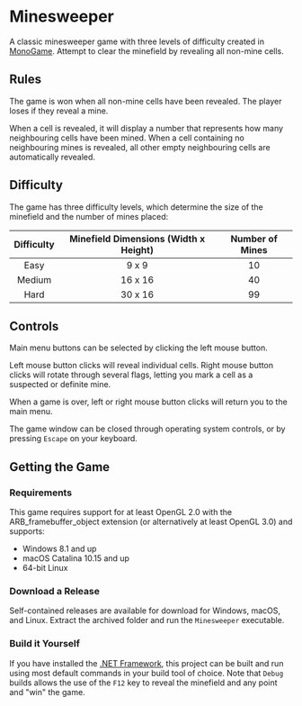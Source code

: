 # Minesweeper
A classic minesweeper game with three levels of difficulty created in [MonoGame](https://monogame.net/). Attempt to clear the minefield by revealing all non-mine cells.

## Rules
The game is won when all non-mine cells have been revealed. The player loses if they reveal a mine.

When a cell is revealed, it will display a number that represents how many neighbouring cells have been mined. When a cell containing no neighbouring mines is revealed, all other empty neighbouring cells are automatically revealed.

## Difficulty

The game has three difficulty levels, which determine the size of the minefield and the number of mines placed:

| Difficulty | Minefield Dimensions (Width x Height) | Number of Mines |
|:----------:|:-------------------------------------:|:---------------:|
| Easy       | 9 x 9                                 | 10              |
| Medium     | 16 x 16                               | 40              |
| Hard       | 30 x 16                               | 99              |

## Controls

Main menu buttons can be selected by clicking the left mouse button.

Left mouse button clicks will reveal individual cells. Right mouse button clicks will rotate through several flags, letting you mark a cell as a suspected or definite mine.

When a game is over, left or right mouse button clicks will return you to the main menu.

The game window can be closed through operating system controls, or by pressing `Escape` on your keyboard.

## Getting the Game

### Requirements

This game requires support for at least OpenGL 2.0 with the ARB_framebuffer_object extension (or alternatively at least OpenGL 3.0) and supports:
- Windows 8.1 and up
- macOS Catalina 10.15 and up
- 64-bit Linux 

### Download a Release

Self-contained releases are available for download for Windows, macOS, and Linux. Extract the archived folder and run the `Minesweeper` executable.


### Build it Yourself

If you have installed the [.NET Framework](https://dotnet.microsoft.com/en-us/download), this project can be built and run using most default commands in your build tool of choice. Note that `Debug` builds allows the use of the `F12` key to reveal the minefield and any point and "win" the game.
